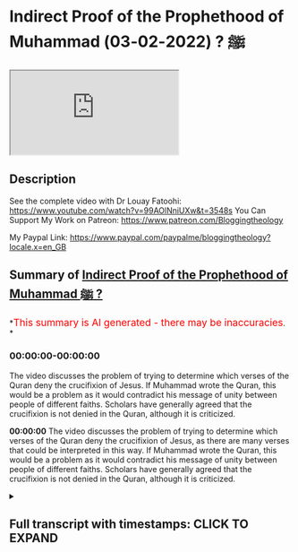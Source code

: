 # Indirect Proof of the Prophethood of Muhammad ﷺ ? (2022-02-03)

<iframe loading='lazy' allow='autoplay' src='https://www.youtube.com/embed/FgAMysWHCvo'></iframe>

## Description

See the complete video with Dr Louay Fatoohi: <https://www.youtube.com/watch?v=99AOlNniUXw&t=3548s>
You Can Support My Work on Patreon:
<https://www.patreon.com/Bloggingtheology>

My Paypal Link:
<https://www.paypal.com/paypalme/bloggingtheology?locale.x=en_GB>

## Summary of [Indirect Proof of the Prophethood of Muhammad ﷺ ?](https://www.youtube.com/watch?v=FgAMysWHCvo)

\*<span style="color:red; font-size:125%">This summary is AI generated - there may be inaccuracies</span>. \*

### <a onclick="modifyYTiframeseektime('0')">00:00:00-00:00:00</a>

The video discusses the problem of trying to determine which verses of the Quran deny the crucifixion of Jesus. If Muhammad wrote the Quran, this would be a problem as it would contradict his message of unity between people of different faiths. Scholars have generally agreed that the crucifixion is not denied in the Quran, although it is criticized.

**<a onclick="modifyYTiframeseektime('0')">00:00:00</a>** The video discusses the problem of trying to determine which verses of the Quran deny the crucifixion of Jesus, as there are many verses that could be interpreted in this way. If Muhammad wrote the Quran, this would be a problem as it would contradict his message of unity between people of different faiths. Scholars have generally agreed that the crucifixion is not denied in the Quran, although it is criticized.

<details><summary><h2>Full transcript with timestamps: CLICK TO EXPAND</h2></summary>

<a onclick="modifyYTiframeseektime('2')">0:00:02</a> now there's a problem here uh for if\ <a onclick="modifyYTiframeseektime('5')">0:00:05</a> somebody believes that\ <a onclick="modifyYTiframeseektime('7')">0:00:07</a> the quran was\ <a onclick="modifyYTiframeseektime('9')">0:00:09</a> is divine um was inspired by god then\ <a onclick="modifyYTiframeseektime('14')">0:00:14</a> they would argue that the quran is\ <a onclick="modifyYTiframeseektime('16')">0:00:16</a> correct jesus was not crucified\ <a onclick="modifyYTiframeseektime('18')">0:00:18</a> um and then and and the crucifixion\ <a onclick="modifyYTiframeseektime('21')">0:00:21</a> story is just um false\ <a onclick="modifyYTiframeseektime('24')">0:00:24</a> but\ <a onclick="modifyYTiframeseektime('25')">0:00:25</a> for those who think that\ <a onclick="modifyYTiframeseektime('28')">0:00:28</a> the quran was\ <a onclick="modifyYTiframeseektime('31')">0:00:31</a> authored by muhammad\ <a onclick="modifyYTiframeseektime('33')">0:00:33</a> there's actually a problem there\ <a onclick="modifyYTiframeseektime('36')">0:00:36</a> so if muhammad\ <a onclick="modifyYTiframeseektime('38')">0:00:38</a> wrote\ <a onclick="modifyYTiframeseektime('39')">0:00:39</a> the\ <a onclick="modifyYTiframeseektime('40')">0:00:40</a> the quran\ <a onclick="modifyYTiframeseektime('42')">0:00:42</a> here's the question\ <a onclick="modifyYTiframeseektime('45')">0:00:45</a> there are actually serious\ <a onclick="modifyYTiframeseektime('49')">0:00:49</a> issues for him something that both\ <a onclick="modifyYTiframeseektime('52')">0:00:52</a> groups who are concerned with jesus\ <a onclick="modifyYTiframeseektime('54')">0:00:54</a> agree on\ <a onclick="modifyYTiframeseektime('55')">0:00:55</a> so the jews say\ <a onclick="modifyYTiframeseektime('57')">0:00:57</a> we killed him\ <a onclick="modifyYTiframeseektime('59')">0:00:59</a> and the christians say\ <a onclick="modifyYTiframeseektime('60')">0:01:00</a> we killed him\ <a onclick="modifyYTiframeseektime('62')">0:01:02</a> he's at the same time trying to attract\ <a onclick="modifyYTiframeseektime('65')">0:01:05</a> both grooves\ <a onclick="modifyYTiframeseektime('66')">0:01:06</a> the killing of the chris of jesus is of\ <a onclick="modifyYTiframeseektime('69')">0:01:09</a> no significance to him to the quran\ <a onclick="modifyYTiframeseektime('73')">0:01:13</a> be trying to unify all of those\ <a onclick="modifyYTiframeseektime('75')">0:01:15</a> yet he comes out with what looks like a\ <a onclick="modifyYTiframeseektime('78')">0:01:18</a> statement that stands in the face of\ <a onclick="modifyYTiframeseektime('80')">0:01:20</a> history everybody he knew every jew\ <a onclick="modifyYTiframeseektime('83')">0:01:23</a> every christian believed that jesus was\ <a onclick="modifyYTiframeseektime('85')">0:01:25</a> a crucified and he's trying to tell them\ <a onclick="modifyYTiframeseektime('87')">0:01:27</a> we believe in the same god i believe in\ <a onclick="modifyYTiframeseektime('89')">0:01:29</a> the torah and the injil jesus is so and\ <a onclick="modifyYTiframeseektime('92')">0:01:32</a> so moses is so-and-so however\ <a onclick="modifyYTiframeseektime('95')">0:01:35</a> what you say about this particular issue\ <a onclick="modifyYTiframeseektime('97')">0:01:37</a> i'm disagreeing with what sense does\ <a onclick="modifyYTiframeseektime('100')">0:01:40</a> that mean i think it's actually a very\ <a onclick="modifyYTiframeseektime('101')">0:01:41</a> very good point and there's even that\ <a onclick="modifyYTiframeseektime('102')">0:01:42</a> verse in the quran says to people\ <a onclick="modifyYTiframeseektime('104')">0:01:44</a> let us come to common terms he's\ <a onclick="modifyYTiframeseektime('106')">0:01:46</a> inviting them to come to an agreement so\ <a onclick="modifyYTiframeseektime('109')">0:01:49</a> the emphasis here is on consensus let us\ <a onclick="modifyYTiframeseektime('111')">0:01:51</a> understand what we share in common and\ <a onclick="modifyYTiframeseektime('114')">0:01:54</a> then you come across this verse which is\ <a onclick="modifyYTiframeseektime('116')">0:01:56</a> so counterintuitive in some ways if\ <a onclick="modifyYTiframeseektime('118')">0:01:58</a> particularly if you're a christian um in\ <a onclick="modifyYTiframeseektime('121')">0:02:01</a> in denying the crucifixion so why would\ <a onclick="modifyYTiframeseektime('124')">0:02:04</a> muhammad inverted commas being the\ <a onclick="modifyYTiframeseektime('126')">0:02:06</a> supposed author of the quran what motive\ <a onclick="modifyYTiframeseektime('128')">0:02:08</a> would you have for including a verse\ <a onclick="modifyYTiframeseektime('130')">0:02:10</a> which really puts the the spoke in the\ <a onclick="modifyYTiframeseektime('133')">0:02:13</a> wheels of this whole agenda of let us\ <a onclick="modifyYTiframeseektime('135')">0:02:15</a> agree let us come to common terms does\ <a onclick="modifyYTiframeseektime('137')">0:02:17</a> it make any sense as you say absolutely\ <a onclick="modifyYTiframeseektime('140')">0:02:20</a> it basically dents um the credibility of\ <a onclick="modifyYTiframeseektime('143')">0:02:23</a> the quran\ <a onclick="modifyYTiframeseektime('144')">0:02:24</a> because they think this is a simple\ <a onclick="modifyYTiframeseektime('147')">0:02:27</a> basic historical fact how do we know\ <a onclick="modifyYTiframeseektime('150')">0:02:30</a> well the quran since then has always\ <a onclick="modifyYTiframeseektime('153')">0:02:33</a> been criticized on this particular point\ <a onclick="modifyYTiframeseektime('156')">0:02:36</a> the\ <a onclick="modifyYTiframeseektime('157')">0:02:37</a> the claim the store claim that has\ <a onclick="modifyYTiframeseektime('159')">0:02:39</a> received the most criticism from\ <a onclick="modifyYTiframeseektime('161')">0:02:41</a> scholars non-scholars is the crucifixion\ <a onclick="modifyYTiframeseektime('163')">0:02:43</a> of jesus\ <a onclick="modifyYTiframeseektime('164')">0:02:44</a> now he comes out and basically puts out\ <a onclick="modifyYTiframeseektime('167')">0:02:47</a> the statement that he would make kind of\ <a onclick="modifyYTiframeseektime('169')">0:02:49</a> if you like threaten\ <a onclick="modifyYTiframeseektime('171')">0:02:51</a> his whole message\ <a onclick="modifyYTiframeseektime('172')">0:02:52</a> and mission because\ <a onclick="modifyYTiframeseektime('174')">0:02:54</a> this is an indirect argument for the\ <a onclick="modifyYTiframeseektime('176')">0:02:56</a> authenticity of the problem because if\ <a onclick="modifyYTiframeseektime('177')">0:02:57</a> he was a charlatan if he was a fake a\ <a onclick="modifyYTiframeseektime('179')">0:02:59</a> fraud then he wouldn't use a verse of\ <a onclick="modifyYTiframeseektime('181')">0:03:01</a> course which threatened to jeopardize\ <a onclick="modifyYTiframeseektime('184')">0:03:04</a> his successful proselytizing of\ <a onclick="modifyYTiframeseektime('186')">0:03:06</a> christians for example why would he do\ <a onclick="modifyYTiframeseektime('188')">0:03:08</a> that he would\ <a onclick="modifyYTiframeseektime('189')">0:03:09</a> no no one would do that so that kind of\ <a onclick="modifyYTiframeseektime('191')">0:03:11</a> suggests indirectly that that he is uh\ <a onclick="modifyYTiframeseektime('194')">0:03:14</a> but putting the truth over uh any\ <a onclick="modifyYTiframeseektime('197')">0:03:17</a> interests of a self-aggrandizement or\ <a onclick="modifyYTiframeseektime('200')">0:03:20</a> any fraudulent claim to prophethood\ <a onclick="modifyYTiframeseektime('203')">0:03:23</a> that that paul unless you actually go\ <a onclick="modifyYTiframeseektime('206')">0:03:26</a> out to try and prove that the quran does\ <a onclick="modifyYTiframeseektime('209')">0:03:29</a> not deny the crucifixion\ <a onclick="modifyYTiframeseektime('211')">0:03:31</a> so that's one way out of this dilemma so\ <a onclick="modifyYTiframeseektime('213')">0:03:33</a> we are in a corner\ <a onclick="modifyYTiframeseektime('215')">0:03:35</a> but there is a way out of it if we\ <a onclick="modifyYTiframeseektime('218')">0:03:38</a> actually say the quran does not deny the\ <a onclick="modifyYTiframeseektime('220')">0:03:40</a> crucifixion\ <a onclick="modifyYTiframeseektime('222')">0:03:42</a> um\ <a onclick="modifyYTiframeseektime('223')">0:03:43</a> any advantages of denying the\ <a onclick="modifyYTiframeseektime('225')">0:03:45</a> crucifixion while history tells us none\ <a onclick="modifyYTiframeseektime('227')">0:03:47</a> absolutely none 14th century of\ <a onclick="modifyYTiframeseektime('230')">0:03:50</a> criticism disagreement um\ <a onclick="modifyYTiframeseektime('233')">0:03:53</a> you know accusing the creator of the\ <a onclick="modifyYTiframeseektime('235')">0:03:55</a> quran absolutely none that's that's\ <a onclick="modifyYTiframeseektime('237')">0:03:57</a> really what we\ <a onclick="modifyYTiframeseektime('239')">0:03:59</a> what we have here

</details>
